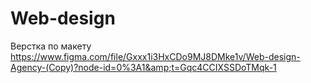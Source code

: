 # Web-design
Верстка по макету https://www.figma.com/file/Gxxx1i3HxCDo9MJ8DMke1v/Web-design-Agency-(Copy)?node-id=0%3A1&amp;t=Gqc4CCIXSSDoTMqk-1
